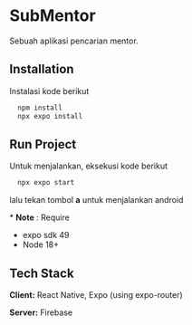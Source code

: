 
# SubMentor

Sebuah aplikasi pencarian mentor.



## Installation

Instalasi kode berikut

```bash
  npm install
  npx expo install
```
## Run Project

Untuk menjalankan, eksekusi kode berikut

```bash
  npx expo start
```
lalu tekan tombol **a** untuk menjalankan android


\* **Note** : Require
* expo sdk 49
* Node 18+




    
## Tech Stack

**Client:** React Native, Expo (using expo-router)

**Server:** Firebase

